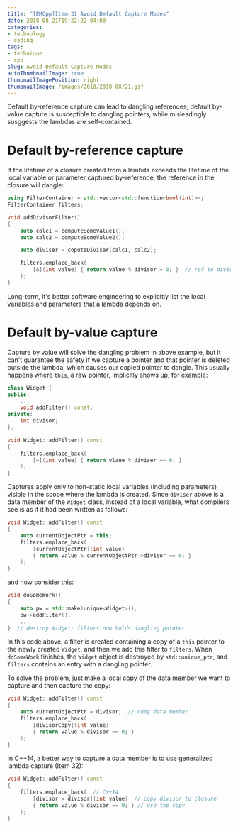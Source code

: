 ```yaml
---
title: "[EMCpp]Item-31 Avoid Default Capture Modes"
date: 2018-08-21T19:22:22-04:00
categories:
- technology
- coding
tags:
- technique
- cpp
slug: Avoid Default Capture Modes
autoThumbnailImage: true
thumbnailImagePosition: right
thumbnailImage: /images/2018/2018-08/21.gif
---
```


Default by-reference capture can lead to dangling references; default by-value capture is susceptible to dangling pointers, while misleadingly susggests the lambdas are self-contained.
<!--more-->
<!-- toc -->

# Default by-reference capture

If the lifetime of a closure created from a lambda exceeds the lifetime of the local variable or parameter captured by-reference, the reference in the closure will dangle:

```cpp
using FilterContainer = std::vector<std::function<bool(int)>>;
FilterContainer filters;

void addDivisorFilter()
{
    auto calc1 = computeSomeValue1();
    auto calc2 = computeSomeValue2();

    auto diviser = coputeDiviser(calc1, calc2);

    filters.emplace_back(
        [&](int value) { return value % divisor = 0; }  // ref to divisor will dangle
    );
}
```

Long-term, it's better software engineering to explicitly list the local variables and parameters that a lambda depends on.

# Default by-value capture

Capture by value will solve the dangling problem in above example, but it can't guarantee the safety if we capture a pointer and that pointer is deleted outside the lambda, which causes our copied pointer to dangle. This usually happens where `this`, a raw pointer, implicitly shows up, for example:

```cpp
class Widget {
public:
    ...
    void addFilter() const;
private:
    int divisor;
};

void Widget::addFilter() const
{
    filters.emplace_back(
        [=](int value) { return vlaue % diviser == 0; }
    );
}
```

Captures apply only to non-static local variables (including parameters) visible in the scope where the lambda is created. Since `diviser` above is a data member of the `Widget` class, instead of a local variable, what compilers see is as if it had been written as follows:

```cpp
void Widget::addFilter() const
{
    auto currentObjectPtr = this;
    filters.emplace_back(
        [currentObjectPtr](int value)
        { return value % currentObjectPtr->divisor == 0; }
    );
}
```

and now consider this:

```cpp
void doSomeWork()
{
    auto pw = std::make)unique<Widget>();
    pw->addFilter();
    ...
}  // destroy Widget; filters now holds dangling pointer
```

In this code above, a filter is created containing a copy of a `this` pointer to the newly created `Widget`, and then we add this filter to `filters`. When `doSomeWork` finishes, the `Widget` object is destroyed by `std::unique_ptr`, and `filters` contains an entry with a dangling pointer.

To solve the problem, just make a local copy of the data member we want to capture and then capture the copy:

```cpp
void Widget::addFilter() const
{
    auto currentObjectPtr = divisor;  // copy data member
    filters.emplace_back(
        [divisorCopy](int value)
        { return value % divisor == 0; }
    );
}
```

In C++14, a better way to capture a data member is to use generalized lambda capture (Item 32):

```cpp
void Widget::addFilter() const
{    
    filters.emplace_back(  // C++14
        [divisor = divisor](int value)  // copy divisor to closure
        { return value % divisor == 0; } // use the copy
    );
}
```
